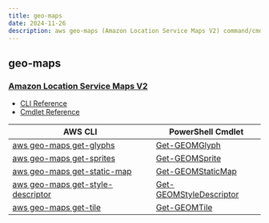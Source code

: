 ```yaml
---
title: geo-maps
date: 2024-11-26
description: aws geo-maps (Amazon Location Service Maps V2) command/cmdlet list.
---
```


## geo-maps

### [Amazon Location Service Maps V2](https://aws.amazon.com/location/)

* [CLI Reference](https://awscli.amazonaws.com/v2/documentation/api/latest/reference/geo-maps/index.html)
* [Cmdlet Reference](https://docs.aws.amazon.com/powershell/latest/reference/items/GeoMaps_cmdlets.html)

|AWS CLI|PowerShell Cmdlet|
|----|----|
|[aws geo-maps get-glyphs](https://awscli.amazonaws.com/v2/documentation/api/latest/reference/geo-maps/get-glyphs.html)|[Get-GEOMGlyph](https://docs.aws.amazon.com/powershell/latest/reference/items/Get-GEOMGlyph.html)|
|[aws geo-maps get-sprites](https://awscli.amazonaws.com/v2/documentation/api/latest/reference/geo-maps/get-sprites.html)|[Get-GEOMSprite](https://docs.aws.amazon.com/powershell/latest/reference/items/Get-GEOMSprite.html)|
|[aws geo-maps get-static-map](https://awscli.amazonaws.com/v2/documentation/api/latest/reference/geo-maps/get-static-map.html)|[Get-GEOMStaticMap](https://docs.aws.amazon.com/powershell/latest/reference/items/Get-GEOMStaticMap.html)|
|[aws geo-maps get-style-descriptor](https://awscli.amazonaws.com/v2/documentation/api/latest/reference/geo-maps/get-style-descriptor.html)|[Get-GEOMStyleDescriptor](https://docs.aws.amazon.com/powershell/latest/reference/items/Get-GEOMStyleDescriptor.html)|
|[aws geo-maps get-tile](https://awscli.amazonaws.com/v2/documentation/api/latest/reference/geo-maps/get-tile.html)|[Get-GEOMTile](https://docs.aws.amazon.com/powershell/latest/reference/items/Get-GEOMTile.html)|

